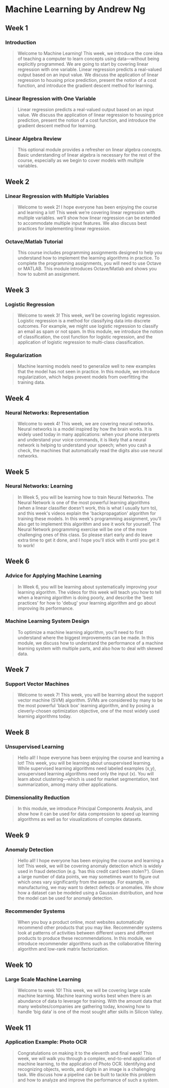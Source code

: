 # Machine Learning by Andrew Ng

## Week 1

### Introduction
> Welcome to Machine Learning! This week, we introduce the core idea of teaching a computer to learn concepts using data—without being explicitly programmed.
We are going to start by covering linear regression with one variable. Linear regression predicts a real-valued output based on an input value. We discuss the application of linear regression to housing price prediction, present the notion of a cost function, and introduce the gradient descent method for learning.

### Linear Regression with One Variable
> Linear regression predicts a real-valued output based on an input value. We discuss the application of linear regression to housing price prediction, present the notion of a cost function, and introduce the gradient descent method for learning.

### Linear Algebra Review
> This optional module provides a refresher on linear algebra concepts. Basic understanding of linear algebra is necessary for the rest of the course, especially as we begin to cover models with multiple variables.

## Week 2

### Linear Regression with Multiple Variables
> Welcome to week 2! I hope everyone has been enjoying the course and learning a lot! This week we’re covering linear regression with multiple variables. we’ll show how linear regression can be extended to accommodate multiple input features. We also discuss best practices for implementing linear regression.

### Octave/Matlab Tutorial
> This course includes programming assignments designed to help you understand how to implement the learning algorithms in practice. To complete the programming assignments, you will need to use Octave or MATLAB. This module introduces Octave/Matlab and shows you how to submit an assignment.

## Week 3

### Logistic Regression
> Welcome to week 3! This week, we’ll be covering logistic regression. Logistic regression is a method for classifying data into discrete outcomes. For example, we might use logistic regression to classify an email as spam or not spam. In this module, we introduce the notion of classification, the cost function for logistic regression, and the application of logistic regression to multi-class classification.

### Regularization
> Machine learning models need to generalize well to new examples that the model has not seen in practice. In this module, we introduce regularization, which helps prevent models from overfitting the training data.

## Week 4

### Neural Networks: Representation
> Welcome to week 4! This week, we are covering neural networks. Neural networks is a model inspired by how the brain works. It is widely used today in many applications: when your phone interprets and understand your voice commands, it is likely that a neural network is helping to understand your speech; when you cash a check, the machines that automatically read the digits also use neural networks.

## Week 5

### Neural Networks: Learning
> In Week 5, you will be learning how to train Neural Networks. The Neural Network is one of the most powerful learning algorithms (when a linear classifier doesn't work, this is what I usually turn to), and this week's videos explain the 'backpropagation' algorithm for training these models. In this week's programming assignment, you'll also get to implement this algorithm and see it work for yourself.
The Neural Network programming exercise will be one of the more challenging ones of this class. So please start early and do leave extra time to get it done, and I hope you'll stick with it until you get it to work!

## Week 6

### Advice for Applying Machine Learning
> In Week 6, you will be learning about systematically improving your learning algorithm. The videos for this week will teach you how to tell when a learning algorithm is doing poorly, and describe the 'best practices' for how to 'debug' your learning algorithm and go about improving its performance.

### Machine Learning System Design
> To optimize a machine learning algorithm, you’ll need to first understand where the biggest improvements can be made. In this module, we discuss how to understand the performance of a machine learning system with multiple parts, and also how to deal with skewed data.

## Week 7

### Support Vector Machines
> Welcome to week 7! This week, you will be learning about the support vector machine (SVM) algorithm. SVMs are considered by many to be the most powerful 'black box' learning algorithm, and by posing a cleverly-chosen optimization objective, one of the most widely used learning algorithms today.


## Week 8

### Unsupervised Learning
> Hello all! I hope everyone has been enjoying the course and learning a lot! This week, you will be learning about unsupervised learning. While supervised learning algorithms need labeled examples (x,y), unsupervised learning algorithms need only the input (x). You will learn about clustering—which is used for market segmentation, text summarization, among many other applications.

### Dimensionality Reduction
> In this module, we introduce Principal Components Analysis, and show how it can be used for data compression to speed up learning algorithms as well as for visualizations of complex datasets.

## Week 9

### Anomaly Detection
> Hello all! I hope everyone has been enjoying the course and learning a lot! This week, we will be covering anomaly detection which is widely used in fraud detection (e.g. ‘has this credit card been stolen?’). Given a large number of data points, we may sometimes want to figure out which ones vary significantly from the average. For example, in manufacturing, we may want to detect defects or anomalies. We show how a dataset can be modeled using a Gaussian distribution, and how the model can be used for anomaly detection.

### Recommender Systems
> When you buy a product online, most websites automatically recommend other products that you may like. Recommender systems look at patterns of activities between different users and different products to produce these recommendations. In this module, we introduce recommender algorithms such as the collaborative filtering algorithm and low-rank matrix factorization.

## Week 10

### Large Scale Machine Learning
> Welcome to week 10! This week, we will be covering large scale machine learning. Machine learning works best when there is an abundance of data to leverage for training. With the amount data that many websites/companies are gathering today, knowing how to handle ‘big data’ is one of the most sought after skills in Silicon Valley.


## Week 11

### Application Example: Photo OCR
> Congratulations on making it to the eleventh and final week! This week, we will walk you through a complex, end-to-end application of machine learning, to the application of Photo OCR. Identifying and recognizing objects, words, and digits in an image is a challenging task. We discuss how a pipeline can be built to tackle this problem and how to analyze and improve the performance of such a system.



